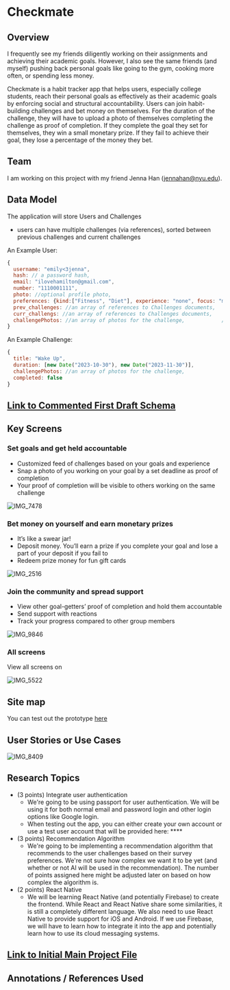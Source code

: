 # Checkmate

## Overview
I frequently see my friends diligently working on their assignments and achieving their academic goals. However, I also see the same friends (and myself) pushing back personal goals like going to the gym, cooking more often, or spending less money.

Checkmate is a habit tracker app that helps users, especially college students, reach their personal goals as effectively as their academic goals by enforcing social and structural accountability. Users can join habit-building challenges and bet money on themselves. For the duration of the challenge, they will have to upload a photo of themselves completing the challenge as proof of completion. If they complete the goal they set for themselves, they win a small monetary prize. If they fail to achieve their goal, they lose a percentage of the money they bet.

## Team
I am working on this project with my friend Jenna Han (jennahan@nyu.edu).

## Data Model
The application will store Users and Challenges

* users can have multiple challenges (via references), sorted between previous challenges and current challenges

An Example User:

```javascript
{
  username: "emily<3jenna",
  hash: // a password hash,
  email: "ilovehamilton@gmail.com",
  number: "1110001111",
  photo: //optional profile photo,
  preferences: {kind:["Fitness", "Diet"], experience: "none", focus: "motivation"},
  prev_challenges: //an array of references to Challenges documents,
  curr_challengs: //an array of references to Challenges documents,
  challengePhotos: //an array of photos for the challenge,            //check this with professor
}
```

An Example Challenge:

```javascript
{
  title: "Wake Up",
  duration: [new Date("2023-10-30"), new Date("2023-11-30")],
  challengePhotos: //an array of photos for the challenge,
  completed: false
}
```

## [Link to Commented First Draft Schema](db.mjs) 

## Key Screens

### Set goals and get held accountable
- Customized feed of challenges based on your goals and experience
- Snap a photo of you working on your goal by a set deadline as proof of completion
- Your proof of completion will be visible to others working on the same challenge

![IMG_7478](https://github.com/nyu-csci-ua-0467-001-002-fall-2023/final-project-millycakes/assets/105938846/8a230f20-3143-4c10-8678-1534b3265743)

### Bet money on yourself and earn monetary prizes
- It’s like a swear jar!
- Deposit money. You’ll earn a prize if you complete your goal and lose a part of your deposit if you fail to
- Redeem prize money for fun gift cards

![IMG_2516](https://github.com/nyu-csci-ua-0467-001-002-fall-2023/final-project-millycakes/assets/105938846/cb804bdd-780b-4ef8-a538-7624fd40c536)

### Join the community and spread support
- View other goal-getters’ proof of completion and hold them accountable
- Send support with reactions
- Track your progress compared to other group members

![IMG_9846](https://github.com/nyu-csci-ua-0467-001-002-fall-2023/final-project-millycakes/assets/105938846/d1c8d479-2995-4a9b-9809-8c9a722d75f2)

### All screens
View all screens on

![IMG_5522](https://github.com/nyu-csci-ua-0467-001-002-fall-2023/final-project-millycakes/assets/105938846/8fd43f66-8792-4e5e-9072-1e01b54fbf04)

## Site map

You can test out the prototype [here](https://www.figma.com/proto/895qnnItxZDRUSWQtnc2pR/CheckMate?page-id=340%3A5213&type=design&node-id=388-4889&viewport=401%2C-2535%2C0.51&t=I7VivEIM5ZO5Hf6y-1&scaling=scale-down&starting-point-node-id=388%3A4889&mode=design)

## User Stories or Use Cases

![IMG_8409](https://github.com/nyu-csci-ua-0467-001-002-fall-2023/final-project-millycakes/assets/105938846/9ad0c4a8-f00b-40a4-8f71-4cfbf492868b)


## Research Topics

* (3 points) Integrate user authentication
    * We're going to be using passport for user authentication. We will be using it for both normal email and password login and other login options
    like Google login.
    * When testing out the app, you can either create your own account or use a test user account that will be provided here: ****
* (3 points) Recommendation Algorithm
    * We're going to be implementing a recommendation algorithm that recommends to the user challenges based on their survey preferences. We're not sure how complex we want it to be yet (and whether or not AI will be used in the recommendation). The number of points assigned here might be adjusted later on based on how complex the algorithm is.
* (2 points) React Native
    * We will be learning React Native (and potentially Firebase) to create the frontend. While React and React Native share some similarities, it is still a completely different language. We also need to use React Native to provide support for iOS and Android. If we use Firebase, we will have to learn how to integrate it into the app and potentially learn how to use its cloud messaging systems.

## [Link to Initial Main Project File](app.mjs) 

## Annotations / References Used

